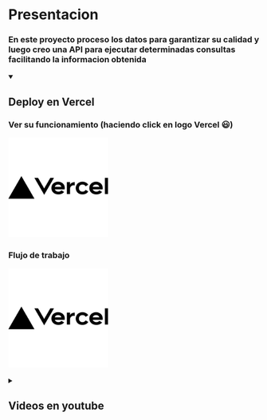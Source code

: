 <div>
<h1>Presentacion</h1>
  <h3>En este proyecto proceso los datos para garantizar su calidad y luego creo una API para ejecutar determinadas consultas facilitando la informacion obtenida</h3>
<details open> 
  <summary><h2>Deploy en Vercel</h2></summary>

<p align="left"> 
  <h3>Ver su funcionamiento (haciendo click en logo Vercel 😃)</h3>
   <a href="https://creacionde-api.vercel.app/docs"><img width="200" src="img/vercel.svg" alt="creacion-de-api"></a>
 </p>
</div>

<p align="left"> 
  <h3>Flujo de trabajo</h3>
   <a href="https://creacionde-api.vercel.app/docs"><img width="200" src="img/vercel.svg" alt="creacion-de-api"></a>
 </p>
</div>

<details close> 
  <summary><h2>Videos en youtube</h2></summary>

<p align="left"> 
  <h3>Deploy sin heroku ejecutado localmente</h3>
  <a href="https://youtu.be/IXAubmGBM7g"><img width="278" src="https://img.youtube.com/vi/IXAubmGBM7g/0.jpg" alt=""></a>
  <h3>Deploy con heroku</h3>
  <a href="https://youtu.be/kQT8ulLdqfU"><img width="278" src="https://img.youtube.com/vi/kQT8ulLdqfU/0.jpg" alt=""></a>
 </p>
</div>
